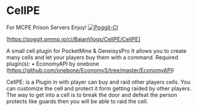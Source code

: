 # CellPE
For MCPE Prison Servers Enjoy!
[![Poggit-CI](https://poggit.pmmp.io/ci.badge/BajanVlogs/CellPE/CellPE)](https://poggit.pmmp.io/ci.badge/BajanVlogs/CellPE/CellPE)

[https://poggit.pmmp.io/ci/BajanVlogs/CellPE/CellPE]



A small cell plugin for PocketMine & GeneisysPro It allows you to create many cells and let your players buy them with a command.
Required plugin(s):
• EconomyAPI by onebone (https://github.com/onebone/EconomyS/tree/master/EconomyAPI)


CellPE: is a Plugin in with player can buy and raid other players cells. You can customize the cell and protect it form getting raided by other players. The way to get into a cell is to break the door and defeat the person protects like guards then you will be able to raid the cell.
